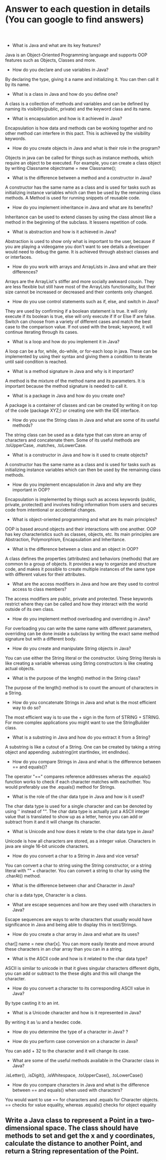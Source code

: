 #  Answer to each question in details (You can google to find answers)
## 
```


```

- What is Java and what are its key features?

Java is an Object-Oriented Programming language and supports OOP features such as Objects, Classes and more.


- How do you declare and use variables in Java? 

By declaring the type, giving it a name and initializing it. You can then call it by its name.


- What is a class in Java and how do you define one? 

A class is a collection of methods and variables and can be defined by naming its visibility(public, private) and the keyword class and its name.


- What is encapsulation and how is it achieved in Java?

Encapsulation is how data and methods can be working together and no other method can interfere in this pact. This is achieved by the visibility keywords.


- How do you create objects in Java and what is their role in the program?

Objects in java can be called for things such as instance methods, which require an object to be executed. For example, you can create a class object by writing Classname objectname = new Classname();


- What is the difference between a method and a constructor in Java? 

A constructor has the same name as a class and is used for tasks such as initializing instance variables which can then be used by the remaining class methods. A Method is used for running snippets of reusable code.


- How do you implement inheritance in Java and what are its benefits?

Inheritance can be used to extend classes by using the class almost like a method in the beginning of the subclass. It lessens repetition of code.


- What is abstraction and how is it achieved in Java?

Abstraction is used to show only what is important to the user, because if you are playing a videogame you don't want to see details a developer would need to debug the game. It is achieved through abstract classes and or interfaces.


- How do you work with arrays and ArrayLists in Java and what are their differences?

Arrays are the ArrayList's stiffer and more socially awkward cousin. They are less flexible but still have most of the ArrayLists functionality, but their size cannot be increased or decreased and their contents only changed.


- How do you use control statements such as if, else, and switch in Java?

They are used by confirming if a boolean statement is true. It will only execute if its boolean is true, else will only execute if If or Else If are false. Switch can choose from a variety of different cases and match the best case to the comparison value. If not used with the break; keyword, it will continue iterating through its cases.


- What is a loop and how do you implement it in Java?

A loop can be a for, while, do-while, or for-each loop in java. These can be implemented by using their syntax and giving them a condition to iterate until said condition is reached.


- What is a method signature in Java and why is it important?

A method is the mixture of the method name and its parameters. It is important because the method signature is needed to call it.


- What is a package in Java and how do you create one?

A package is a container of classes and can be created by writing it on top of the code (package XYZ;) or creating one with the IDE interface.


- How do you use the String class in Java and what are some of its useful methods?

The string class can be used as a data type that can store an array of characters and concatenate them. Some of its useful methods are .toUpperCase, .matches, .toLowerCase.


- What is a constructor in Java and how is it used to create objects?

A constructor has the same name as a class and is used for tasks such as initializing instance variables which can then be used by the remaining class methods.


- How do you implement encapsulation in Java and why are they important in OOP?

Encapsulation is implemented by things such as access keywords (public, private, protected) and involves hiding information from users and secures code from intentional or accidental changes.


- What is object-oriented programming and what are its main principles? 

OOP is based around objects and their interactions with one another. OOP has key characteristics such as classes, objects, etc. Its main principles are Abstraction, Polymorphism, Encapsulation and Inheritance.


- What is the difference between a class and an object in OOP?

A class defines the properties (attributes) and behaviors (methods) that are common to a group of objects. It provides a way to organize and structure code, and makes it possible to create multiple instances of the same type with different values for their attributes.


- What are the access modifiers in Java and how are they used to control access to class members? 

The access modifiers are public, private and protected. These keywords restrict where they can be called and how they interact with the world outside of its own class.


- How do you implement method overloading and overriding in Java?

For overloading you can write the same name with different parameters, overriding can be done inside a subclass by writing the exact same method signature but with a different body.


- How do you create and manipulate String objects in Java? 

You can use either the String literal or the constructor. Using String literals is like creating a variable whereas using String constructors is like creating actual objects.


- What is the purpose of the length() method in the String class? 

The purpose of the length() method is to count the amount of characters in a String.



- How do you concatenate Strings in Java and what is the most efficient way to do so? 

The most efficient way is to use the + sign in the form of STRING + STRING. For more complex applications you might want to use the StringBuilder class.



- What is a substring in Java and how do you extract it from a String? 

A substring is like a cutout of a String. One can be created by taking a string object and appending .substring(int startIndex, int endIndex).



- How do you compare Strings in Java and what is the difference between == and equals()? 

The operator "==" compares reference addresses wheras the .equals() function works to check if each character matches with eachother. You would preferably use the .equals() method for Strings.



- What is the role of the char data type in Java and how is it used? 

The char data type is used for a single character and can be denoted by using '' instead of "". The char data type is actually just a ASCII integer value that is translated to show up as a letter, hence you can add or subtract from it and it will change its character.



- What is Unicode and how does it relate to the char data type in Java? 

Unicode is how all characters are stored, as a integer value. Characters in java are single 16-bit unicode characters.



- How do you convert a char to a String in Java and vice versa?

You can convert a char to string using the String constructor, or a string literal with "" + character. You can convert a string to char by using the .charAt() method.



- What is the difference between char and Character in Java? 

char is a data type, Character is a class.



- What are escape sequences and how are they used with characters in Java? 

Escape sequences are ways to write characters that usually would have significance in Java and being able to display this in text/Strings.



- How do you create a char array in Java and what are its uses? 

char[] name = new char[x]. You can more easily iterate and move around these characters in an char array than you can in a string.



- What is the ASCII code and how is it related to the char data type?

ASCII is similar to unicode in that it gives singular characters different digits, you can add or subtract to the these digits and this will change the character.



- How do you convert a character to its corresponding ASCII value in Java? 

By type casting it to an int.



- What is a Unicode character and how is it represented in Java? 

By writing it as \u and a hexdec code.



- How do you determine the type of a character in Java? 
?



- How do you perform case conversion on a character in Java? 

You can add + 32 to the character and it will change its case.



- What are some of the useful methods available in the Character class in Java?

.isLetter(), .isDigit(), .isWhitespace, .toUpperCase(), .toLowerCase()



- How do you compare characters in Java and what is the difference between == and equals() when used with characters?

You would want to use == for characters and .equals for Character objects. == checks for value equality, whereas .equals() checks for object equality


## Write a Java class to represent a Point in a two-dimensional space. The class should have methods to set and get the x and y coordinates, calculate the distance to another Point, and return a String representation of the Point.


